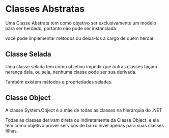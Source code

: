 # Classes Abstratas

Uma Classe Abstrata tem como objetivo ser exclusivamente um modelo para ser herdado, portanto não pode ser instanciada.


você pode implementar métodos ou deixa-los a cargo de quem herdar.

## Classe Selada

Uma classe selada tem como objetivo impedir que outras classes façam herança dela, ou seja, nenhuma classe pode ser sua derivada.

Também existem métodos e propriedades seladas.

## Classe Object

A classe System.Object é a mãe de todas as classes na hierarquia do .NET

Todas as classes derivam direta ou indiretamente da Classe Object, e ela tem como objetivo prover serviços de baixo nível apenas para suas classes filhas.